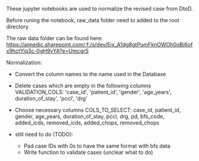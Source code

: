 These jupyter notebooks are used to normalize the revised case from DtoD.

Before runing the notebook, raw_data folder need to added to the root directory

The raw data folder can be found here: https://aimedic.sharepoint.com/:f:/s/dev/Ejx_A1dg8gtPumFknOWOh0oBi6ofx9hctYiq3c-0gH9vYA?e=UmcgrS

Normalization:

- Convert the column names to the name used in the Database
- Delete cases which are empty in the following columns VALIDATION_COLS: 'case_id', 'patient_id', 'gender', 'age_years', duration_of_stay', 'pccl', 'drg'
- Choose necessary columns COLS_TO_SELECT: case_id, patient_id, gender, age_years, duration_of_stay, pccl, drg, pd, bfs_code, added_icds, removed_icds, added_chops, removed_chops

- still need to do (TODO):    
    -  Pad case IDs with 0s to have the same format with bfs data
    -  Write function to validate cases (unclear what to do)
